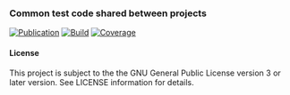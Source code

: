 ### Common test code shared between projects
[![Publication](https://img.shields.io/maven-central/v/de.carne/java-test)](https://search.maven.org/artifact/de.carne/java-test)
[![Build](https://github.com/hdecarne/java-test/actions/workflows/build-on-linux.yml/badge.svg)](https://github.com/hdecarne/java-test/actions/workflows/build-on-linux.yml)
[![Coverage](https://sonarcloud.io/api/project_badges/measure?project=de.carne%3Ajava-test&metric=coverage)](https://sonarcloud.io/dashboard?id=de.carne%3Ajava-test)

#### License
This project is subject to the the GNU General Public License version 3 or later version.
See LICENSE information for details.
